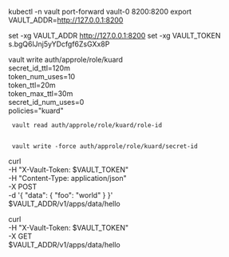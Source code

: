 
kubectl -n vault port-forward vault-0 8200:8200
export VAULT_ADDR=http://127.0.0.1:8200

set -xg VAULT_ADDR http://127.0.0.1:8200
set -xg VAULT_TOKEN s.bgQ6lJnj5yYDcfgf6ZsGXx8P

vault write auth/approle/role/kuard \
    secret_id_ttl=120m \
    token_num_uses=10 \
    token_ttl=20m \
    token_max_ttl=30m \
    secret_id_num_uses=0 \
    policies="kuard"

     vault read auth/approle/role/kuard/role-id


     vault write -force auth/approle/role/kuard/secret-id




curl \
    -H "X-Vault-Token: $VAULT_TOKEN" \
    -H "Content-Type: application/json" \
    -X POST \
    -d '{ "data": { "foo": "world" } }' \
    $VAULT_ADDR/v1/apps/data/hello

curl \
    -H "X-Vault-Token: $VAULT_TOKEN" \
    -X GET \
    $VAULT_ADDR/v1/apps/data/hello
